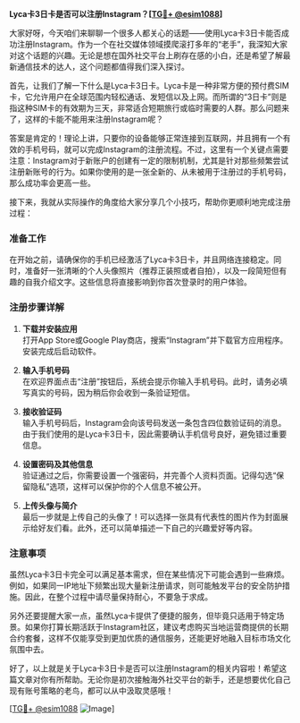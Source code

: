 **Lyca卡3日卡是否可以注册Instagram？[[TG💪+ @esim1088](https://t.me/s/esim1088)]**

大家好呀，今天咱们来聊聊一个很多人都关心的话题——使用Lyca卡3日卡能否成功注册Instagram。作为一个在社交媒体领域摸爬滚打多年的“老手”，我深知大家对这个话题的兴趣。无论是想在国外社交平台上刷存在感的小白，还是希望了解最新通信技术的达人，这个问题都值得我们深入探讨。

首先，让我们了解一下什么是Lyca卡3日卡。Lyca卡是一种非常方便的预付费SIM卡，它允许用户在全球范围内轻松通话、发短信以及上网。而所谓的“3日卡”则是指这种SIM卡的有效期为三天，非常适合短期旅行或临时需要的人群。那么问题来了，这样的卡能不能用来注册Instagram呢？

答案是肯定的！理论上讲，只要你的设备能够正常连接到互联网，并且拥有一个有效的手机号码，就可以完成Instagram的注册流程。不过，这里有一个关键点需要注意：Instagram对于新账户的创建有一定的限制机制，尤其是针对那些频繁尝试注册新账号的行为。如果你使用的是一张全新的、从未被用于注册过的手机号码，那么成功率会更高一些。

接下来，我就从实际操作的角度给大家分享几个小技巧，帮助你更顺利地完成注册过程：

### 准备工作

在开始之前，请确保你的手机已经激活了Lyca卡3日卡，并且网络连接稳定。同时，准备好一张清晰的个人头像照片（推荐正装照或者自拍），以及一段简短但有趣的自我介绍文字。这些信息将直接影响到你首次登录时的用户体验。

### 注册步骤详解

1. **下载并安装应用**  
   打开App Store或Google Play商店，搜索“Instagram”并下载官方应用程序。安装完成后启动软件。

2. **输入手机号码**  
   在欢迎界面点击“注册”按钮后，系统会提示你输入手机号码。此时，请务必填写真实的号码，因为稍后你会收到一条验证短信。

3. **接收验证码**  
   输入手机号码后，Instagram会向该号码发送一条包含四位数验证码的消息。由于我们使用的是Lyca卡3日卡，因此需要确认手机信号良好，避免错过重要信息。

4. **设置密码及其他信息**  
   验证通过之后，你需要设置一个强密码，并完善个人资料页面。记得勾选“保留隐私”选项，这样可以保护你的个人信息不被公开。

5. **上传头像与简介**  
   最后一步就是上传自己的头像了！可以选择一张具有代表性的图片作为封面展示给好友们看。此外，还可以简单描述一下自己的兴趣爱好等内容。

### 注意事项

虽然Lyca卡3日卡完全可以满足基本需求，但在某些情况下可能会遇到一些麻烦。例如，如果同一IP地址下频繁出现大量新注册请求，则可能触发平台的安全防护措施。因此，在整个过程中请尽量保持耐心，不要急于求成。

另外还要提醒大家一点，虽然Lyca卡提供了便捷的服务，但毕竟只适用于特定场景。如果你打算长期活跃于Instagram社区，建议考虑购买当地运营商提供的长期合约套餐，这样不仅能享受到更加优质的通信服务，还能更好地融入目标市场文化氛围中去。

好了，以上就是关于Lyca卡3日卡是否可以注册Instagram的相关内容啦！希望这篇文章对你有所帮助。无论你是初次接触海外社交平台的新手，还是想要优化自己现有账号策略的老鸟，都可以从中汲取灵感哦！

[[TG💪+ @esim1088](https://t.me/s/esim1088) ![Image](https://i.postimg.cc/4NQfJmqS/Snipaste-2025-05-13-00-14-12.png)]